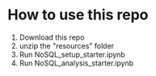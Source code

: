 # How to use this repo
1) Download this repo
2) unzip the "resources" folder
3) Run NoSQL_setup_starter.ipynb
4) Run NoSQL_analysis_starter.ipynb
